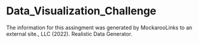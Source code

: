 # Data_Visualization_Challenge

The information for this assingment was generated by MockarooLinks to an external site., LLC (2022). Realistic Data Generator.